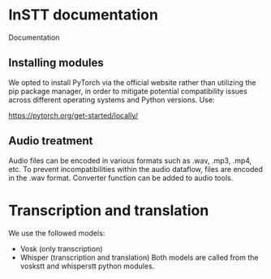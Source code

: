 # InSTT documentation
Documentation

## Installing modules
We opted to install PyTorch via the official website rather than utilizing the pip package manager, in order to mitigate potential compatibility issues across different operating systems and Python versions. Use:

https://pytorch.org/get-started/locally/

## Audio treatment
Audio files can be encoded in various formats such as .wav, .mp3, .mp4, etc. To prevent incompatibilities within the audio dataflow, files are encoded in the .wav format. Converter function can be added to audio tools.

# Transcription and translation
We use the followed models:
- Vosk (only transcription)
- Whisper (transcription and translation)
Both models are called from the voskstt and whisperstt python modules.

